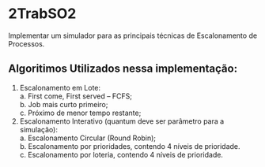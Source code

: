 # 2TrabSO2
Implementar um simulador para as principais técnicas de Escalonamento de Processos.

## Algoritimos Utilizados nessa implementação: 
1) Escalonamento em Lote: <br>
  a. First come, First served – FCFS; <br>
  b. Job mais curto primeiro; <br>
  c. Próximo de menor tempo restante; <br>
2) Escalonamento Interativo (quantum deve ser parâmetro para a simulação): <br>
  a. Escalonamento Circular (Round Robin); <br>
  b. Escalonamento por prioridades, contendo 4 níveis de prioridade. <br>
  c. Escalonamento por loteria, contendo 4 níveis de prioridade. <br>
